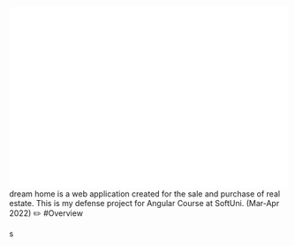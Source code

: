 ![The logo of project](/app/real-estate-agency/src/assets/picture/logo.png)
dream home is a web application created for the sale and purchase of real estate.
This is my defense project for Angular Course at SoftUni. (Mar-Apr 2022)
:pencil2: #Overview

s
